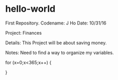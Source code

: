 # hello-world

First Repository.
Codename:    J Ho
Date:       10/31/16

Project:  Finances

Details:  This Project will be about saving money.

Notes:
Need to find a way to organize my variables.

for (x=0;x<365;x++)
{

}
